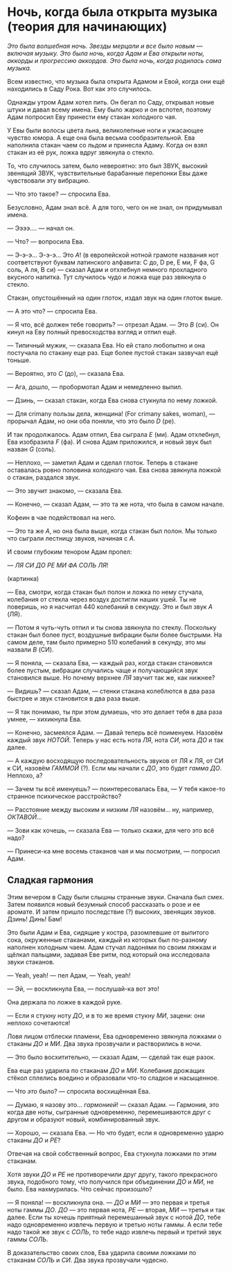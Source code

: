 # Ночь, когда была открыта музыка (теория для начинающих)

*Это была волшебная ночь. Звезды мерцали и все было новым — включая музыку. Это была ночь, когда Адам и Ева открыли ноты, аккорды и прогрессию аккордов. Это была ночь, когда родилась сама музыка.*

Всем известно, что музыка была открыта Адамом и Евой, когда они ещё находились в Саду Рока. Вот как это случилось.

Однажды утром Адам хотел пить. Он бегал по Саду, открывал новые штуки  и давал всему имена. Ему было жарко и он вспотел, поэтому Адам попросил Еву принести ему стакан холодного чая.

У Евы были волосы цвета льна, великолепные ноги и ужасающее чувство юмора. А еще она была весьма сообразительной. Ева  наполнила стакан чаем со льдом и принесла Адаму. Когда он взял стакан из её рук, ложка вдруг звякнула о стекло.

То, что случилось затем, было невероятно: это был ЗВУК, высокий звенящий ЗВУК, чувствительные барабанные перепонки Евы даже чувствовали эту вибрацию.

— Что это такое? — спросила Ева.

Безусловно, Адам знал всё. А для того, чего он не знал, он придумывал имена.

— Ээээ.... — начал он.

— Что? — вопросила Ева.

— Э-э-э... Э-э-э... Это *A*! (в европейской нотной грамоте названия нот соответствуют буквам латинского алфавита: C до, D ре, E ми, F фа, G соль, A ля, B си) — сказал Адам и отхлебнул немного прохладного вкусного напитка. Тут случилось чудо и ложка еще раз звякнула о стекло.

Стакан, опустошённый на один глоток, издал звук на один глоток выше.

— А это что? — спросила Ева.

— Я что, всё должен тебе говорить? — отрезал Адам. — Это *B* (си). Он кинул на Еву полный превосходства взгляд и отпил ещё.

— Типичный мужик, — сказала Ева. Но ей стало любопытно и она постучала по стакану еще раз. Еще более пустой стакан зазвучал ещё тоньше.

— Вероятно, это *C* (до), — сказала Ева.

— Ага, дошло, — пробормотал Адам и немедленно выпил.

— Дзинь, — сказал стакан, когда Ева снова стукнула по нему ложкой.

— Для crimany пользы дела, женщина! (For crimany sakes, woman), — прорычал Адам, но они оба поняли, что это было *D* (ре).

И так продолжалось. Адам отпил, Ева сыграла *E* (ми). Адам отхлебнул, Ева изобразила *F* (фа). И снова Адам приложился, и новый звук был назван *G* (соль).

— Неплохо, — заметил Адам и сделал глоток.  Теперь в стакане оставалась ровно половина холодного чая. Ева снова звякнула ложкой о стакан, раздался звук.

— Это звучит знакомо, — сказала Ева.

— Конечно, — сказал Адам, — это та же нота, что была в самом начале. 

Кофеин в чае подействовал на него. 

— Это та же *A*, но она была выше, когда стакан был полон. Мы только что сыграли лестницу звуков, начиная с *A*.

И своим глубоким тенором Адам пропел:

— *ЛЯ СИ ДО РЕ МИ ФА СОЛЬ ЛЯ*!

(картинка)

— Ева, смотри, когда стакан был полон и ложка по нему стучала, колебания от стекла через воздух достигли наших ушей. Ты не поверишь, но я насчитал 440 колебаний в секунду. Это и был звук *A* (ЛЯ).

— Потом я чуть-чуть отпил и ты снова звякнула по стеклу. Поскольку стакан был более пуст, воздушные вибрации были более быстрыми. На самом деле, там было примерно 510 колебаний в секунду, это мы назвали *B* (СИ).

— Я поняла, — сказала Ева, — каждый раз, когда стакан становился более пустым, вибрации случались чаще и получающийся звук становился выше. Но почему верхнее *ЛЯ* звучит так же, как нижнее?

— Видишь? — сказал Адам, — стенки стакана колеблются в два раза быстрее и звук становится в два раза выше. 

— Я так понимаю, ты при этом думаешь, что это делает тебя в два раза умнее, — хихикнула Ева.

— Конечно, засмеялся Адам. — Давай теперь всё поименуем. Назовём каждый звук *НОТОЙ*. Теперь у нас есть нота *ЛЯ*, нота *СИ*, нота *ДО* и так далее. 

— А каждую восходящую последовательность звуков от ЛЯ к ЛЯ, от СИ к СИ, назовём *ГАММОЙ* (?). Если мы начали с *ДО*, это будет *гамма ДО*. Неплохо, а?

— Зачем ты всё именуешь? — поинтересовалась Ева, — У тебя какое-то странное психическое расстройство?

— Расстояние между высоким и низким *ЛЯ* назовём... ну, например, *ОКТАВОЙ*...
 
— Зови как хочешь, — сказала Ева — только скажи, для чего это всё надо?

— Принеси-ка мне восемь стаканов чая и мы посмотрим, — попросил Адам.

## Сладкая гармония

Этим вечером в Саду были слышны странные звуки. Сначала был смех. Затем появился новый безумный способ рассказать о розе и ее аромате. И затем пришло последствие (?) высоких, звенящих звуков.  Дзинь! Динь! Бам! 

Это были Адам и Ева, сидящие у костра, разомлевшие от выпитого сока, окруженные стаканами, каждый из которых был по-разному наполнен холодным чаем. Адам стучал ладонями по своим ляжкам и щёлкал пальцами, задавая Еве ритм, под который она исследовала звуки стаканов.

— Yeah, yeah! — пел Адам, — Yeah, yeah!

— Эй, — воскликнула Ева, — послушай-ка вот это!

Она держала по ложке в каждой руке. 

— Если я стукну ноту *ДО*, и в то же время стукну *МИ*, зацени: они неплохо сочетаются!

Ловя лицом отблески пламени, Ева одновременно звякнула ложками о стаканы *ДО* и *МИ*. Два звука прозвучали и растворились в ночи.

— Это было восхитительно, — сказал Адам, — сделай так еще разок.

Ева еще раз ударила по стаканам *ДО* и *МИ*. Колебания дрожащих стёкол сплелись воедино и образовали что-то сладкое и насыщенное.

— Что *это* было? — спросила восхищённая Ева.

— Думаю, я назову это... *гармонией*! — сказал Адам. — Гармония, это когда две ноты, сыгранные одновременно, перемешиваются друг с другом и образуют новый, комбинированный звук. 

— Хорошо, — сказала Ева. — Но что будет, если я одновременно ударю стаканы *ДО* и *РЕ*?

Отвечая на свой собственный вопрос, Ева стукнула ложками по этим стаканам. 

Хотя звуки *ДО* и *РЕ* не противоречили друг другу, такого прекрасного звука, подобного тому, что получился при объединении *ДО* и *МИ*, не было. Ева нахмурилась. Что сейчас произошло?

— Я поняла! — воскликнула она. — *ДО* и *МИ* — это первая и третья ноты гаммы *ДО*. *ДО* — это первая нота, *РЕ* — вторая, *МИ* — третья и так далее. Если ты хочешь приятный перемешанный звук с нотой *ДО*, тебе надо одновременно извлечь первую и третью ноты гаммы. А если тебе надо такой же звук с *СОЛЬ*, то тебе надо извлечь первый и третий звук гаммы *СОЛЬ*.

В доказательство своих слов, Ева ударила своими ложками по стаканам *СОЛЬ* и *СИ*. Два звука прозвучали чудесно.
